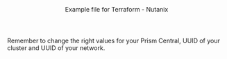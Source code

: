 <header> Example file for Terraform - Nutanix </header>

Remember to change the right values for your Prism Central, UUID of your cluster and UUID of your network.
